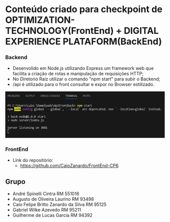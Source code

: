 # Conteúdo criado para checkpoint de OPTIMIZATION-TECHNOLOGY(FrontEnd) + DIGITAL EXPERIENCE PLATAFORM(BackEnd)

### Backend

- Desenvolido em Node.js utilizando Express um framework web que facilita a criação de rotas e manipulação de requisições HTTP;
- No Diretorio Raiz utilizar o comando "npm start" para subir o Backend;
- /api é utilizado para o front consultar e expor no Browser estilizado.

![PRINT!](img/startNode.png)

### FrontEnd

- Link do repositório:
  - https://github.com/CaioZanardo/FrontEnd-CP6

## Grupo

- André Spinelli Cintra RM 551016
- Augusto de Oliveira Laurino RM 93498
- Caio Felipe Britto Zanardo da Silva RM 95125
- Gabriel Wilke Azevedo RM 95211
- Guilherme de Lucas Garcia RM 94392
